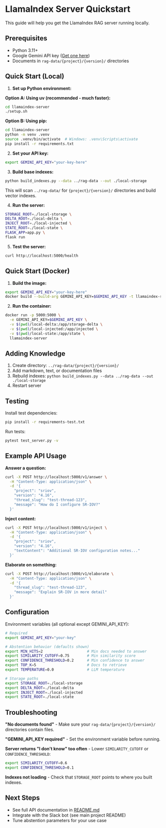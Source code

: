 # LlamaIndex Server Quickstart

This guide will help you get the LlamaIndex RAG server running locally.

## Prerequisites

- Python 3.11+
- Google Gemini API key ([Get one here](https://makersuite.google.com/app/apikey))
- Documents in `rag-data/{project}/{version}/` directories

## Quick Start (Local)

1. **Set up Python environment:**

**Option A: Using uv (recommended - much faster):**
```bash
cd llamaindex-server
./setup.sh
```

**Option B: Using pip:**
```bash
cd llamaindex-server
python -m venv .venv
source .venv/bin/activate  # Windows: .venv\Scripts\activate
pip install -r requirements.txt
```

2. **Set your API key:**
```bash
export GEMINI_API_KEY="your-key-here"
```

3. **Build base indexes:**
```bash
python build_indexes.py --data ../rag-data --out ./local-storage
```

This will scan `../rag-data/` for `{project}/{version}/` directories and build vector indexes.

4. **Run the server:**
```bash
STORAGE_ROOT=./local-storage \
DELTA_ROOT=./local-delta \
INJECT_ROOT=./local-injected \
STATE_ROOT=./local-state \
FLASK_APP=app.py \
flask run
```

5. **Test the server:**
```bash
curl http://localhost:5000/health
```

## Quick Start (Docker)

1. **Build the image:**
```bash
export GEMINI_API_KEY="your-key-here"
docker build --build-arg GEMINI_API_KEY=$GEMINI_API_KEY -t llamaindex-server .
```

2. **Run the container:**
```bash
docker run -p 5000:5000 \
  -e GEMINI_API_KEY=$GEMINI_API_KEY \
  -v $(pwd)/local-delta:/app/storage-delta \
  -v $(pwd)/local-injected:/app/injected \
  -v $(pwd)/local-state:/app/state \
  llamaindex-server
```

## Adding Knowledge

1. Create directory: `../rag-data/{project}/{version}/`
2. Add markdown, text, or documentation files
3. Rebuild indexes: `python build_indexes.py --data ../rag-data --out ./local-storage`
4. Restart server

## Testing

Install test dependencies:
```bash
pip install -r requirements-test.txt
```

Run tests:
```bash
pytest test_server.py -v
```

## Example API Usage

**Answer a question:**
```bash
curl -X POST http://localhost:5000/v1/answer \
  -H "Content-Type: application/json" \
  -d '{
    "project": "sriov",
    "version": "4.16",
    "thread_slug": "test-thread-123",
    "message": "How do I configure SR-IOV?"
  }'
```

**Inject content:**
```bash
curl -X POST http://localhost:5000/v1/inject \
  -H "Content-Type: application/json" \
  -d '{
    "project": "sriov",
    "version": "4.16",
    "textContent": "Additional SR-IOV configuration notes..."
  }'
```

**Elaborate on something:**
```bash
curl -X POST http://localhost:5000/v1/elaborate \
  -H "Content-Type: application/json" \
  -d '{
    "thread_slug": "test-thread-123",
    "message": "Explain SR-IOV in more detail"
  }'
```

## Configuration

Environment variables (all optional except GEMINI_API_KEY):

```bash
# Required
export GEMINI_API_KEY="your-key"

# Abstention behavior (defaults shown)
export MIN_HITS=2                    # Min docs needed to answer
export SIMILARITY_CUTOFF=0.75        # Min similarity score
export CONFIDENCE_THRESHOLD=0.2      # Min confidence to answer
export TOP_K=5                       # Docs to retrieve
export TEMPERATURE=0.0               # LLM temperature

# Storage paths
export STORAGE_ROOT=./local-storage
export DELTA_ROOT=./local-delta
export INJECT_ROOT=./local-injected
export STATE_ROOT=./local-state
```

## Troubleshooting

**"No documents found"** - Make sure your `rag-data/{project}/{version}/` directories contain files.

**"GEMINI_API_KEY required"** - Set the environment variable before running.

**Server returns "I don't know" too often** - Lower `SIMILARITY_CUTOFF` or `CONFIDENCE_THRESHOLD`:
```bash
export SIMILARITY_CUTOFF=0.6
export CONFIDENCE_THRESHOLD=0.1
```

**Indexes not loading** - Check that `STORAGE_ROOT` points to where you built indexes.

## Next Steps

- See full API documentation in [README.md](README.md)
- Integrate with the Slack bot (see main project README)
- Tune abstention parameters for your use case


